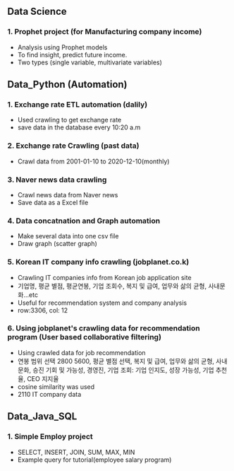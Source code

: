 ## Data Science
### 1. Prophet project (for Manufacturing company income)
* Analysis using Prophet models
* To find insight, predict future income.
* Two types (single variable, multivariate variables)

## Data_Python (Automation)
### 1. Exchange rate ETL automation (dalily)
 * Used crawling to get exchange rate
 * save data in the database every 10:20 a.m
### 2. Exchange rate Crawling (past data)
* Crawl data from 2001-01-10 to 2020-12-10(monthly)
### 3. Naver news data crawling
* Crawl news data from Naver news
* Save data as a Excel file
### 4. Data concatnation and Graph automation
* Make several data into one csv file
* Draw graph (scatter graph)
### 5. Korean IT company info crawling (jobplanet.co.k)
* Crawling IT companies info from Korean job application site
* 기업명, 평균 별점, 평균연봉, 기업 조회수, 복지 및 급여, 업무와 삶의 균형, 사내문화...etc
* Useful for recommendation system and company analysis
* row:3306, col: 12
### 6. Using jobplanet's crawling data for recommendation program (User based collaborative filtering)
* Using crawled data for job recommendation
* 연봉 범위 선택 2800 5600, 평균 별점 선택, 복지 및 급여, 업무와 삶의 균형, 사내문화, 승진 기회 및 가능성, 경영진, 기업 조회: 기업 인지도, 성장 가능성, 기업 추천율, CEO 지지율
* cosine similarity was used
* 2110 IT company data
## Data_Java_SQL
### 1. Simple Employ project
* SELECT, INSERT, JOIN, SUM, MAX, MIN
* Example query for tutorial(employee salary program)
